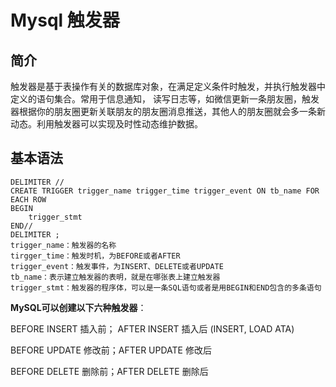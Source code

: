 # Mysql 触发器

## 简介

 触发器是基于表操作有关的数据库对象，在满足定义条件时触发，并执行触发器中定义的语句集合。常用于信息通知， 读写日志等，如微信更新一条朋友圈，触发器根据你的朋友圈更新关联朋友的朋友圈消息推送，其他人的朋友圈就会多一条新动态。利用触发器可以实现及时性动态维护数据。



## 基本语法

```mysql
DELIMITER //
CREATE TRIGGER trigger_name trigger_time trigger_event ON tb_name FOR EACH ROW 
BEGIN
	trigger_stmt
END// 
DELIMITER ;
trigger_name：触发器的名称
tirgger_time：触发时机，为BEFORE或者AFTER
trigger_event：触发事件，为INSERT、DELETE或者UPDATE
tb_name：表示建立触发器的表明，就是在哪张表上建立触发器
trigger_stmt：触发器的程序体，可以是一条SQL语句或者是用BEGIN和END包含的多条语句
```



**MySQL可以创建以下六种触发器**：

BEFORE INSERT 插入前； AFTER INSERT 插入后 (INSERT, LOAD ATA)

BEFORE UPDATE 修改前；AFTER UPDATE 修改后

BEFORE DELETE 删除前；AFTER DELETE 删除后